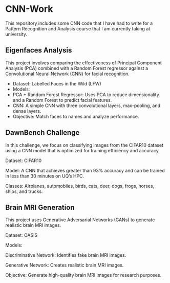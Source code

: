 # CNN-Work
This repository includes some CNN code that I have had to write for a Pattern Recognition and Analysis course that I am currently taking at university.


## Eigenfaces Analysis
This project involves comparing the effectiveness of Principal Component Analysis (PCA) combined with a Random Forest regressor against a Convolutional Neural Network (CNN) for facial recognition.

* Dataset: Labelled Faces in the Wild (LFW)
* Models:
* PCA + Random Forest Regressor: Uses PCA to reduce dimensionality and a Random Forest to predict facial features.
* CNN: A simple CNN with three convolutional layers, max-pooling, and dense layers.
* Objective: Match faces to names and analyze performance.


## DawnBench Challenge
In this challenge, we focus on classifying images from the CIFAR10 dataset using a CNN model that is optimized for training efficiency and accuracy.

Dataset: CIFAR10

Model: A CNN that achieves greater than 93% accuracy and can be trained in less than 30 minutes on UQ’s HPC.

Classes: Airplanes, automobiles, birds, cats, deer, dogs, frogs, horses, ships, and trucks.

## Brain MRI Generation
This project uses Generative Adversarial Networks (GANs) to generate realistic brain MRI images.

Dataset: OASIS

Models: 

Discriminative Network: Identifies fake brain MRI images.

Generative Network: Creates realistic brain MRI images.

Objective: Generate high-quality brain MRI images for research purposes.

